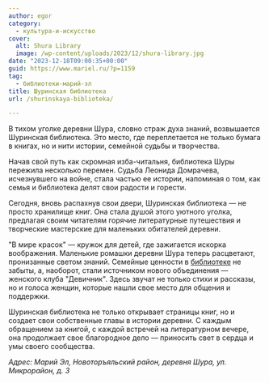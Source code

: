 ```yaml
---
author: egor
category:
  - культура-и-искусство
cover:
  alt: Shura Library
  image: /wp-content/uploads/2023/12/shura-library.jpg
date: "2023-12-18T09:00:35+00:00"
guid: https://www.mariel.ru/?p=1159
tag:
  - библиотеки-марий-эл
title: Шуринская библиотека
url: /shurinskaya-biblioteka/

---
```

В тихом уголке деревни Шура, словно страж духа знаний, возвышается Шуринская библиотека. Это место, где переплетается не только бумага в книгах, но и нити истории, семейной судьбы и творчества.

Начав свой путь как скромная изба-читальня, библиотека Шуры пережила несколько перемен. Судьба Леонида Домрачева, исчезнувшего на войне, стала частью ее истории, напоминая о том, как семья и библиотека делят свои радости и горести.

Сегодня, вновь распахнув свои двери, Шуринская библиотека — не просто хранилище книг. Она стала душой этого уютного уголка, предлагая своим читателям горячие литературные путешествия и творческие мастерские для маленьких обитателей деревни.

"В мире красок" — кружок для детей, где зажигается искорка воображения. Маленькие ромашки деревни Шура теперь расцветают, пронизанные светом знаний. Семейные ценности в [библиотеке](/cherez-tvorchestvo-v-professiyu/) не забыты, а, наоборот, стали источником нового объединения — женского клуба "Девичник". Здесь звучат не только стихи и рассказы, но и голоса женщин, которые нашли свое место для общения и поддержки.

Шуринская библиотека не только открывает страницы книг, но и создает свои собственные главы в истории деревни. С каждым обращением за книгой, с каждой встречей на литературном вечере, она продолжает свое благородное дело — приносить свет в сердца и умы своего сообщества.

_Адрес: Марий Эл, Новоторъяльский район, деревня Шура, ул. Микрорайон, д. 3_
